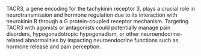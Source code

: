 TACR3, a gene encoding for the tachykinin receptor 3, plays a crucial role in neurotransmission and hormone regulation due to its interaction with neurokinin B through a G protein-coupled receptor mechanism. Targeting TACR3 with agonists or antagonists could potentially manage pain disorders, hypogonadotropic hypogonadism, or other neuroendocrine-related abnormalities by impacting neuroendocrine functions such as hormone release and pain perception.